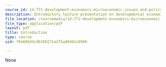 ```yaml
---
course_id: 14-771-development-economics-microeconomic-issues-and-policy-models-fall-2008
description: Introductory lecture presentation on developmental economics.
file_location: /coursemedia/14-771-development-economics-microeconomic-issues-and-policy-models-fall-2008/76e04bd3cdb166171a275ad6d41c6940_lec1.pdf
file_type: application/pdf
layout: pdf
title: Introduction
type: course
uid: 76e04bd3cdb166171a275ad6d41c6940

---
```

None